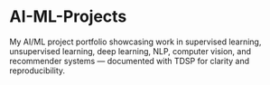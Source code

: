 # AI-ML-Projects
My AI/ML project portfolio showcasing work in supervised learning, unsupervised learning, deep learning, NLP, computer vision, and recommender systems — documented with TDSP for clarity and reproducibility.
